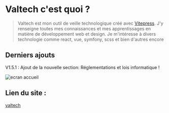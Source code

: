 # Valtech c'est quoi ?
> Valtech est mon outil de veille technologique créé avec [Vitepress](https://vitepress.dev/). J'y renseigne toutes mes connaissances et mes apprentissages en matière de développement web et design.
> Je m'intéresse à divers technologie comme react, vue, symfony, scss et bien d'autres encore

## Derniers ajouts
V1.5.1 : Ajout de la nouvelle section: Réglementations et lois informatique !

![ecran accueil](https://github.com/ValentinBrebion/ValTech/assets/104072748/2a1469e2-10a4-4ab7-a319-d937a1e2ad2b)

## Lien du site :
[valtech](https://valtechno.netlify.app)
